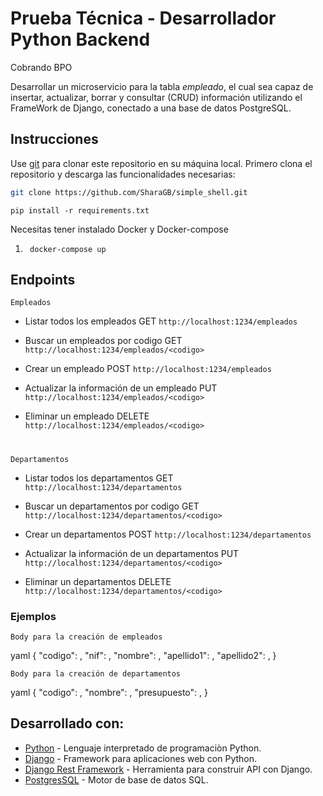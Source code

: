 # Prueba Técnica - Desarrollador Python Backend
Cobrando BPO

Desarrollar un microservicio para la tabla *empleado*, el cual sea capaz de insertar, actualizar, borrar y consultar (CRUD)
información utilizando el FrameWork de Django, conectado a una base de datos PostgreSQL.

## Instrucciones

Use [git](https://docs.github.com/en/repositories/creating-and-managing-repositories/cloning-a-repository) para clonar este repositorio en su máquina local. 
Primero clona el repositorio y descarga las funcionalidades necesarias:

```bash
git clone https://github.com/SharaGB/simple_shell.git
```

```
pip install -r requirements.txt
```

Necesitas tener instalado Docker y Docker-compose

1.  ` docker-compose up`

## Endpoints

    Empleados

- Listar todos los empleados GET `http://localhost:1234/empleados `

- Buscar un empleados por codigo GET `http://localhost:1234/empleados/<codigo> `

- Crear un empleado POST `http://localhost:1234/empleados`

- Actualizar la información de un empleado PUT `http://localhost:1234/empleados/<codigo> `

- Eliminar un empleado DELETE `http://localhost:1234/empleados/<codigo> `

#

    Departamentos

- Listar todos los departamentos GET `http://localhost:1234/departamentos `

- Buscar un departamentos por codigo GET `http://localhost:1234/departamentos/<codigo> `

- Crear un departamentos POST `http://localhost:1234/departamentos`

- Actualizar la información de un departamentos PUT `http://localhost:1234/departamentos/<codigo> `

- Eliminar un departamentos DELETE `http://localhost:1234/departamentos/<codigo> `

### Ejemplos


    Body para la creación de empleados

yaml
{
  "codigo": <codigo del empleado>,
  "nif": <nif del empleado>,
  "nombre": <nombre del empleado>,
  "apellido1": <primer apellido del empleado>,
  "apellido2": <segundo  apellido del empleado>,
}


    Body para la creación de departamentos

yaml
{
  "codigo": <codigo del departamento>,
  "nombre": <nombre del departamento>,
  "presupuesto": <presupuesto del departamento>,
}


## Desarrollado con:

- [Python](https://www.python.org/) - Lenguaje interpretado de programaciòn Python.
- [Django](https://www.djangoproject.com/) - Framework para aplicaciones web con Python.
- [Django Rest Framework](https://www.django-rest-framework.org/) - Herramienta para construir API con Django.
- [PostgresSQL](https://www.postgresql.org/) - Motor de base de datos SQL.
